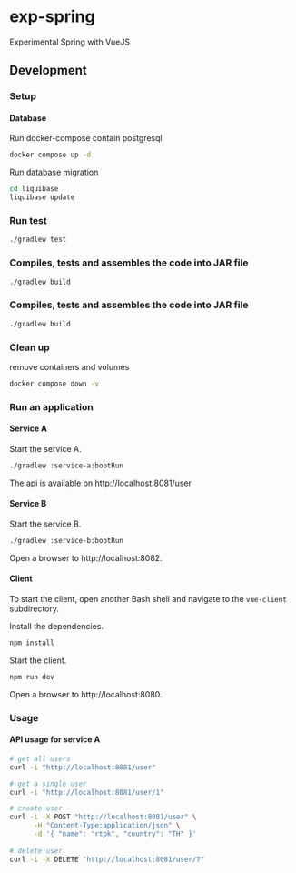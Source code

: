 # exp-spring
Experimental Spring with VueJS

## Development
### Setup
#### Database
Run docker-compose contain postgresql
```bash
docker compose up -d
```
Run database migration
```bash
cd liquibase
liquibase update
```
### Run test
```bash
./gradlew test
```

### Compiles, tests and assembles the code into JAR file
```bash
./gradlew build
```

### Compiles, tests and assembles the code into JAR file
```bash
./gradlew build
```


### Clean up
remove containers and volumes
```bash
docker compose down -v
```
### Run an application

#### Service A
Start the service A.
```bash
./gradlew :service-a:bootRun
```
The api is available on http://localhost:8081/user
#### Service B

Start the service B.
```bash
./gradlew :service-b:bootRun
```
Open a browser to http://localhost:8082.
#### Client
To start the client, open another Bash shell and navigate to the `vue-client` subdirectory.

Install the dependencies.
```bash
npm install
```
Start the client.
```bash
npm run dev
```

Open a browser to http://localhost:8080.
### Usage
#### API usage for service A
```bash
# get all users
curl -i "http://localhost:8081/user"

# get a single user
curl -i "http://localhost:8081/user/1"

# create user
curl -i -X POST "http://localhost:8081/user" \
      -H "Content-Type:application/json" \
      -d '{ "name": "rtpk", "country": "TH" }'
      
# delete user
curl -i -X DELETE "http://localhost:8081/user/7"
```

